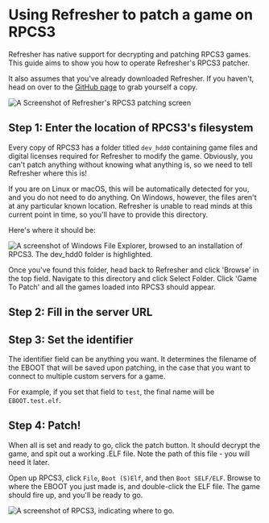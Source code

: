 # Using Refresher to patch a game on RPCS3

Refresher has native support for decrypting and patching RPCS3 games. This guide aims to show you how to operate Refresher's RPCS3 patcher.

It also assumes that you've already downloaded Refresher. If you haven't, head on over to the [GitHub page](https://github.com/LittleBigRefresh/Refresher) to grab yourself a copy.

![A Screenshot of Refresher's RPCS3 patching screen](https://docs.littlebigrefresh.com/patching/images/refresher-rpcs3.png)

## Step 1: Enter the location of RPCS3's filesystem

Every copy of RPCS3 has a folder titled `dev_hdd0` containing game files and digital licenses required for Refresher to modify the game. Obviously, you can't patch anything without knowing what anything is, so we need to tell Refresher where this is!

If you are on Linux or macOS, this will be automatically detected for you, and you do not need to do anything. On Windows, however, the files aren't at any particular known location. Refresher is unable to read minds at this current point in time, so you'll have to provide this directory.

Here's where it should be:

![A screenshot of Windows File Explorer, browsed to an installation of RPCS3. The dev_hdd0 folder is highlighted.](https://docs.littlebigrefresh.com/patching/images/rpcs3-directory.png)

Once you've found this folder, head back to Refresher and click 'Browse' in the top field. Navigate to this directory and click Select Folder. Click 'Game To Patch' and all the games loaded into RPCS3 should appear.

## Step 2: Fill in the server URL

<include from="Library.topic" element-id="fill-in-server-url"></include>

## Step 3: Set the identifier

The identifier field can be anything you want. It determines the filename of the EBOOT that will be saved upon patching, in the case that you want to connect to multiple custom servers for a game.

For example, if you set that field to `test`, the final name will be `EBOOT.test.elf`.

## Step 4: Patch!

When all is set and ready to go, click the patch button. It should decrypt the game, and spit out a working .ELF file. Note the path of this file - you will need it later.

Open up RPCS3, click `File`, `Boot (S)Elf`, and then `Boot SELF/ELF`. Browse to where the EBOOT you just made is, and double-click the ELF file. The game should fire up, and you'll be ready to go.

![A screenshot of RPCS3, indicating where to go.](https://docs.littlebigrefresh.com/patching/images/rpcs3-boot.png)
